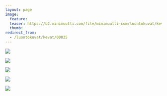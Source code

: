 ```yaml
---
layout: page
image:
  feature:
  teaser: https://b2.minimuutti.com/file/minimuutti-com/luontokuvat/kev%C3%A4t/DS14212-245px.jpg
  thumb:
redirect_from:
  - /luontokuvat/kevat/00035
---
```


![](https://b2.minimuutti.com/file/minimuutti-com/luontokuvat/kev%C3%A4t/DS14226-800px.jpg)

![](https://b2.minimuutti.com/file/minimuutti-com/luontokuvat/kev%C3%A4t/DS14222-800px.jpg)

![](https://b2.minimuutti.com/file/minimuutti-com/luontokuvat/kev%C3%A4t/DS15874-800px.jpg)

![](https://b2.minimuutti.com/file/minimuutti-com/luontokuvat/kev%C3%A4t/DS14211-800px.jpg)

![](https://b2.minimuutti.com/file/minimuutti-com/luontokuvat/kev%C3%A4t/DS14212-800px.jpg)
